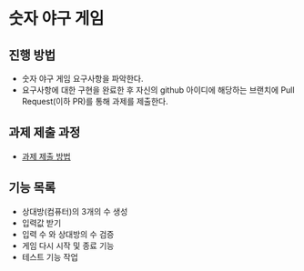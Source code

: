 # 숫자 야구 게임
## 진행 방법
* 숫자 야구 게임 요구사항을 파악한다.
* 요구사항에 대한 구현을 완료한 후 자신의 github 아이디에 해당하는 브랜치에 Pull Request(이하 PR)를 통해 과제를 제출한다.

## 과제 제출 과정
* [과제 제출 방법](https://github.com/next-step/nextstep-docs/tree/master/precourse)

## 기능 목록
* 상대방(컴퓨터)의 3개의 수 생성
* 입력값 받기
* 입력 수 와 상대방의 수 검증 
* 게임 다시 시작 및 종료 기능 
* 테스트 기능 작업 